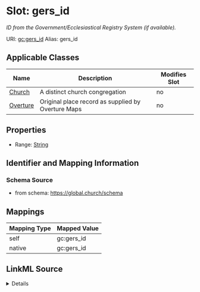 

# Slot: gers_id 


_ID from the Government/Ecclesiastical Registry System (if available)._





URI: [gc:gers_id](https://global.church/schema/gers_id)
Alias: gers_id

<!-- no inheritance hierarchy -->





## Applicable Classes

| Name | Description | Modifies Slot |
| --- | --- | --- |
| [Church](Church.md) | A distinct church congregation |  no  |
| [Overture](Overture.md) | Original place record as supplied by Overture Maps |  no  |






## Properties

* Range: [String](String.md)




## Identifier and Mapping Information






### Schema Source


* from schema: https://global.church/schema




## Mappings

| Mapping Type | Mapped Value |
| ---  | ---  |
| self | gc:gers_id |
| native | gc:gers_id |




## LinkML Source

<details>
```yaml
name: gers_id
description: ID from the Government/Ecclesiastical Registry System (if available).
in_subset:
- overture
- public
from_schema: https://global.church/schema
rank: 1000
alias: gers_id
domain_of:
- Church
- Overture
range: string

```
</details>
